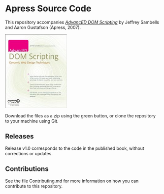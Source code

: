 # Apress Source Code

This repository accompanies [*AdvancED DOM Scripting*](http://www.apress.com/9781590598566) by Jeffrey Sambells and Aaron Gustafson (Apress, 2007).

![Cover image](9781590598566.jpg)

Download the files as a zip using the green button, or clone the repository to your machine using Git.

## Releases

Release v1.0 corresponds to the code in the published book, without corrections or updates.

## Contributions

See the file Contributing.md for more information on how you can contribute to this repository.
